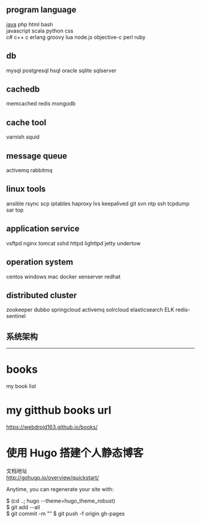 ## program language  
[java](https://github.com/webdroid163/books/tree/master/program_language/java) php html bash   
javascript scala python css    
c# c++ c erlang groovy lua node.js objective-c perl ruby  

## db
mysql postgresql hsql oracle sqlite sqlserver

## cachedb
memcached redis mongodb

## cache tool
varnish squid

## message queue
activemq rabbitmq

## linux tools 
ansible rsync scp iptables haproxy lvs keepalived git svn ntp ssh tcpdump sar top 

## application service
vsftpd nginx tomcat sshd httpd lighttpd jetty undertow  

## operation system
centos windows mac docker xenserver redhat

## distributed cluster
zookeeper dubbo springcloud activemq solrcloud elasticsearch ELK redis-sentinel 

## 系统架构

--------------------------------------------------------------------

# books
my book list

# my gitthub books url  
https://webdroid163.github.io/books/ 


# 使用 Hugo 搭建个人静态博客  
 
文档地址  
http://gohugo.io/overview/quickstart/  


Anytime, you can regenerate your site with: 

$ (cd ..; hugo --theme=hugo_theme_robust)  
$ git add --all  
$ git commit -m "<some change message>" 
$ git push -f origin gh-pages 
